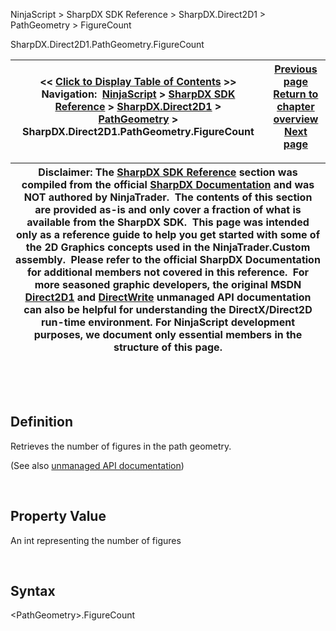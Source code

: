 ﻿


NinjaScript \> SharpDX SDK Reference \> SharpDX.Direct2D1 \> PathGeometry \> FigureCount






















SharpDX.Direct2D1\.PathGeometry.FigureCount







| \<\< [Click to Display Table of Contents](sharpdx_direct2d1_pathgeometry_figurecount.md) \>\> **Navigation:**     [NinjaScript](ninjascript-1.md) \> [SharpDX SDK Reference](sharpdx_sdk_reference-1.md) \> [SharpDX.Direct2D1](sharpdx_direct2d1-1.md) \> [PathGeometry](sharpdx_direct2d1_pathgeometry-1.md) \> SharpDX.Direct2D1\.PathGeometry.FigureCount | [Previous page](sharpdx_direct2d1_pathgeometry-1.md) [Return to chapter overview](sharpdx_direct2d1_pathgeometry-1.md) [Next page](sharpdx_direct2d1_pathgeometry_fillcontainspoint-1.md) |
| --- | --- |













| Disclaimer: The [SharpDX SDK Reference](sharpdx_sdk_reference-1.md) section was compiled from the official [SharpDX Documentation](http://sharpdx.org/) and was NOT authored by NinjaTrader.  The contents of this section are provided as\-is and only cover a fraction of what is available from the SharpDX SDK.  This page was intended only as a reference guide to help you get started with some of the 2D Graphics concepts used in the NinjaTrader.Custom assembly.  Please refer to the official SharpDX Documentation for additional members not covered in this reference.  For more seasoned graphic developers, the original MSDN [Direct2D1](https://msdn.microsoft.com/en-us/library/windows/desktop/dd370990.aspx) and [DirectWrite](https://msdn.microsoft.com/en-us/library/windows/desktop/dd368038.aspx) unmanaged API documentation can also be helpful for understanding the DirectX/Direct2D run\-time environment. For NinjaScript development purposes, we document only essential members in the structure of this page. |
| --- |



 


 


## Definition


Retrieves the number of figures in the path geometry. 


(See also [unmanaged API documentation](http://msdn.microsoft.com/en-us/library/dd371515.aspx))


 


## Property Value


An int representing the number of figures


 


## Syntax


\<PathGeometry\>.FigureCount








